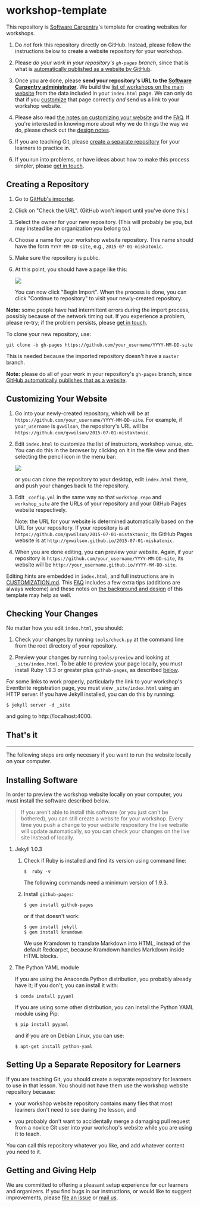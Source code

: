 # workshop-template

This repository is [Software Carpentry](http://software-carpentry.org)'s
template for creating websites for workshops.

1.  Do *not* fork this repository directly on GitHub.
    Instead, please follow the instructions below
    to create a website repository for your workshop.

2.  Please *do your work in your repository's `gh-pages` branch*,
    since that is what is [automatically published as a website by GitHub](https://help.github.com/articles/creating-project-pages-manually/).

3.  Once you are done,
    please **send your repository's URL to the [Software Carpentry administrator](mailto:admin@software-carpentry.org)**.
    We build the [list of workshops on the main website](http://software-carpentry.org/workshops/index.html)
    from the data included in your `index.html` page.
    We can only do that if you [customize](CUSTOMIZATION.md) that page correctly
    *and* send us a link to your workshop website.

4.  Please also read
    [the notes on customizing your website](CUSTOMIZATION.md) and the [FAQ](FAQ.md).
    If you're interested in knowing more about why we do things the way we do,
    please check out the [design notes](DESIGN.md).

5.  If you are teaching Git,
    please [create a separate repository](#setting-up-a-separate-repository-for-learners)
    for your learners to practice in.

6.  If you run into problems,
    or have ideas about how to make this process simpler,
    please [get in touch](#getting-and-giving-help).

## Creating a Repository

1.  Go to [GitHub's importer][import].

2.  Click on "Check the URL".  (GitHub won't import until you've done this.)

3.  Select the owner for your new repository.
    (This will probably be you, but may instead be an organization you belong to.)

4.  Choose a name for your workshop website repository.
    This name should have the form `YYYY-MM-DD-site`,
    e.g., `2015-07-01-miskatonic`.

5.  Make sure the repository is public.

6.  At this point, you should have a page like this:

    ![](http://software-carpentry.org/img/workshop-template/using-github-import.png)

    You can now click "Begin Import".
    When the process is done,
    you can click "Continue to repository" to visit your newly-created repository.

**Note:**
some people have had intermittent errors during the import process,
possibly because of the network timing out.
If you experience a problem, please re-try;
if the problem persists,
please [get in touch](#getting-and-giving-help).

To clone your new repository, use:

~~~
git clone -b gh-pages https://github.com/your_username/YYYY-MM-DD-site
~~~

This is needed because the imported repository doesn't have a `master` branch.

**Note:** please do all of your work in your repository's `gh-pages` branch,
since [GitHub automatically publishes that as a website](https://help.github.com/articles/creating-project-pages-manually/).

## Customizing Your Website

1.  Go into your newly-created repository,
    which will be at `https://github.com/your_username/YYYY-MM-DD-site`.
    For example,
    if `your_username` is `gvwilson`,
    the repository's URL will be `https://github.com/gvwilson/2015-07-01-mistaktonic`.

2.  Edit `index.html` to customize the list of instructors,
    workshop venue,
    etc.
    You can do this in the browser by clicking on it in the file view
    and then selecting the pencil icon in the menu bar:

    ![](http://software-carpentry.org/img/workshop-template/edit-index-file-menu-bar.png)

    or you can clone the repository to your desktop,
    edit `index.html` there,
    and push your changes back to the repository.

3.  Edit `_config.yml` in the same way
    so that `workshop_repo` and `workshop_site`
    are the URLs of your repository and your GitHub Pages website respectively.

    Note: the URL for your website is determined automatically
    based on the URL for your repository.
    If your repository is at `https://github.com/gvwilson/2015-07-01-mistaktonic`,
    its GitHub Pages website is at `http://gvwilson.github.io/2015-07-01-miskatonic`.

4.  When you are done editing,
    you can preview your website.
    Again,
    if your repository is `https://github.com/your_username/YYYY-MM-DD-site`,
    its website will be `http://your_username.github.io/YYYY-MM-DD-site`.

Editing hints are embedded in `index.html`,
and full instructions are in [CUSTOMIZATION.md](CUSTOMIZATION.md).
This [FAQ](FAQ.md) includes a few extra tips
(additions are always welcome)
and these notes on [the background and design](DESIGN.md) of this template may help as well.

## Checking Your Changes

No matter how you edit `index.html`, you should:

1.  Check your changes by running `tools/check.py` at the command line
    from the root directory of your repository.

2.  Preview your changes by running `tools/preview` and looking at `_site/index.html`.
    To be able to preview your page locally,
    you must install Ruby 1.9.3 or greater plus `github-pages`,
    as described [below](#installing-software).

For some links to work properly,
particularly the link to your workshop's Eventbrite registration page,
you must view `_site/index.html` using an HTTP server.
If you have Jekyll installed,
you can do this by running:

~~~
$ jekyll server -d _site
~~~

and going to http://localhost:4000.

## That's it
---------------------------------------------------------
 The following steps are only necesary if you want to run the website locally on your computer.

## Installing Software

In order to preview the workshop website locally on your computer,
you must install the software described below.

> If you aren't able to install this software (or you just can't be
> bothered), you can still create a website for your workshop.  Every
> time you push a change to your website respository the live website
> will update automatically, so you can check your changes on the live
> site instead of locally.

1.  Jekyll 1.0.3

    1. Check if Ruby is installed and find its version using command line:

        ~~~
        $  ruby -v
        ~~~

        The following commands need a minimum version of 1.9.3.

    2. Install `github-pages`:

        ~~~
        $ gem install github-pages
        ~~~

        or if that doesn't work:

        ~~~
        $ gem install jekyll
        $ gem install kramdown
        ~~~

        We use Kramdown to translate Markdown into HTML, instead of
        the default Redcarpet, because Kramdown handles Markdown
        inside HTML blocks.

2.  The Python YAML module

    If you are using the Anaconda Python distribution, you probably
    already have it; if you don't, you can install it with:

    ~~~
    $ conda install pyyaml
    ~~~

    If you are using some other distribution, you can install the
    Python YAML module using Pip:

    ~~~
    $ pip install pyyaml
    ~~~

    and if you are on Debian Linux, you can use:

    ~~~
    $ apt-get install python-yaml
    ~~~

## Setting Up a Separate Repository for Learners

If you are teaching Git,
you should create a separate repository for learners to use in that lesson.
You should not have them use the workshop website repository because:

*   your workshop website repository contains many files
    that most learners don't need to see during the lesson,
    and

*   you probably don't want to accidentally merge
    a damaging pull request from a novice Git user
    into your workshop's website while you are using it to teach.

You can call this repository whatever you like,
and add whatever content you need to it.

## Getting and Giving Help

We are committed to offering a pleasant setup experience for our learners and organizers.
If you find bugs in our instructions,
or would like to suggest improvements,
please [file an issue](https://github.com/swcarpentry/workshop-template/issues)
or [mail us](mailto:admin@software-carpentry.org).

[import]: http://import.github.com/new?import_url=https://github.com/swcarpentry/workshop-template

